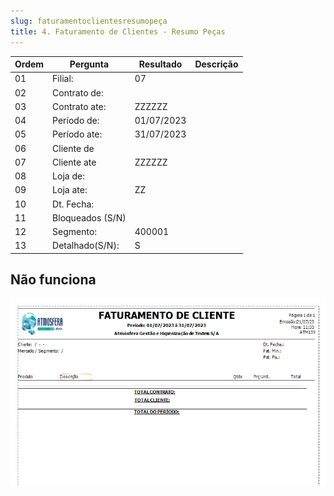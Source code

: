 ```yaml
---
slug: faturamentoclientesresumopeça
title: 4. Faturamento de Clientes - Resumo Peças
---
```


Ordem | Pergunta | Resultado | Descrição
----- | -------- | --------- | ---------
01    |Filial: |07 |
02    |Contrato de: | |
03    |Contrato ate: |ZZZZZZ |
04    |Período de: |01/07/2023 |
05    |Período ate: |31/07/2023 |
06    |Cliente de | |
07    |Cliente ate | ZZZZZZ|
08    |Loja de: | |
09    |Loja ate: |ZZ |
10    |Dt. Fecha: | |
11    |Bloqueados (S/N) | |
12    |Segmento: |400001 |
13    |Detalhado(S/N): |S |

## Não funciona

![Alt text](image-3.png)
